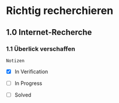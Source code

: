 # Richtig recherchieren

## **1.0** Internet-Recherche

### **1.1** Überlick verschaffen 

``` 
Notizen
```
- [x] In Verification
- [ ] In Progress
- [ ] Solved

